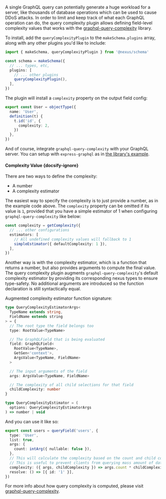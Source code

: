 A single GraphQL query can potentially generate a huge workload for a server, like thousands of database operations which can be used to cause DDoS attacks. In order to limit and keep track of what each GraphQL operation can do, the query complexity plugin allows defining field-level complexity values that works with the [graphql-query-complexity](https://github.com/slicknode/graphql-query-complexity) library.

To install, add the `queryComplexityPlugin` to the `makeSchema.plugins` array, along with any other plugins you'd like to include:

```ts
import { makeSchema, queryComplexityPlugin } from '@nexus/schema'

const schema = makeSchema({
  // ... types, etc,
  plugins: [
    // ... other plugins
    queryComplexityPlugin(),
  ],
})
```

The plugin will install a `complexity` property on the output field config:

```ts
export const User = objectType({
  name: 'User',
  definition(t) {
    t.id('id', {
      complexity: 2,
    })
  },
})
```

And of course, integrate `graphql-query-complexity` with your GraphQL server. You can setup with `express-graphql` as in [the library's example](https://github.com/slicknode/graphql-query-complexity#usage-with-express-graphql).

#### Complexity Value {docsify-ignore}

There are two ways to define the complexity:

- A number
- A complexity estimator

The easiest way to specify the complexity is to just provide a number, as in the example code above. The `complexity` property can be omitted if its value is `1`, provided that you have a simple estimator of 1 when configuring `graphql-query-complexity` like below:

```ts
const complexity = getComplexity({
  // ... other configurations
  estimators: [
    // All undefined complexity values will fallback to 1
    simpleEstimator({ defaultComplexity: 1 }),
  ],
})
```

Another way is with the complexity estimator, which is a function that returns a number, but also provides arguments to compute the final value. The query complexity plugin augments `graphql-query-complexity`'s default complexity estimator by providing its corresponding nexus types to ensure type-safety. No additional arguments are introduced so the function declaration is still syntactically equal.

Augmented complexity estimator function signature:

```ts
type QueryComplexityEstimatorArgs<
  TypeName extends string,
  FieldName extends string
> = {
  // The root type the field belongs too
  type: RootValue<TypeName>

  // The GraphQLField that is being evaluated
  field: GraphQLField<
    RootValue<TypeName>,
    GetGen<'context'>,
    ArgsValue<TypeName, FieldName>
  >

  // The input arguments of the field
  args: ArgsValue<TypeName, FieldName>

  // The complexity of all child selections for that field
  childComplexity: number
}

type QueryComplexityEstimator = (
  options: QueryComplexityEstimatorArgs
) => number | void
```

And you can use it like so:

```ts
export const users = queryField('users', {
  type: 'User',
  list: true,
  args: {
    count: intArg({ nullable: false }),
  },
  // This will calculate the complexity based on the count and child complexity.
  // This is useful to prevent clients from querying mass amount of data.
  complexity: ({ args, childComplexity }) => args.count * childComplexity,
  resolve: () => [{ id: '1' }],
})
```

For more info about how query complexity is computed, please visit [graphql-query-complexity](https://github.com/slicknode/graphql-query-complexity).
